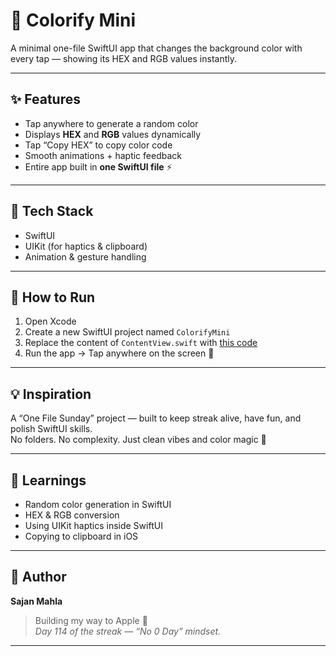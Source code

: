 # 🎨 Colorify Mini

A minimal one-file SwiftUI app that changes the background color with every tap — showing its HEX and RGB values instantly.

---

## ✨ Features
- Tap anywhere to generate a random color  
- Displays **HEX** and **RGB** values dynamically  
- Tap “Copy HEX” to copy color code  
- Smooth animations + haptic feedback  
- Entire app built in **one SwiftUI file** ⚡️  

---

## 🧱 Tech Stack
- SwiftUI  
- UIKit (for haptics & clipboard)  
- Animation & gesture handling  

---



## 🚀 How to Run
1. Open Xcode  
2. Create a new SwiftUI project named `ColorifyMini`  
3. Replace the content of `ContentView.swift` with [this code](./ContentView.swift)  
4. Run the app → Tap anywhere on the screen 🎨  

---

## 💡 Inspiration
A “One File Sunday” project — built to keep streak alive, have fun, and polish SwiftUI skills.  
No folders. No complexity. Just clean vibes and color magic 🌈  

---

## 🧠 Learnings
- Random color generation in SwiftUI  
- HEX & RGB conversion  
- Using UIKit haptics inside SwiftUI  
- Copying to clipboard in iOS  

---

## 🍎 Author
**Sajan Mahla**  
> Building my way to Apple 🚀  
> _Day 114 of the streak — “No 0 Day” mindset._

---

